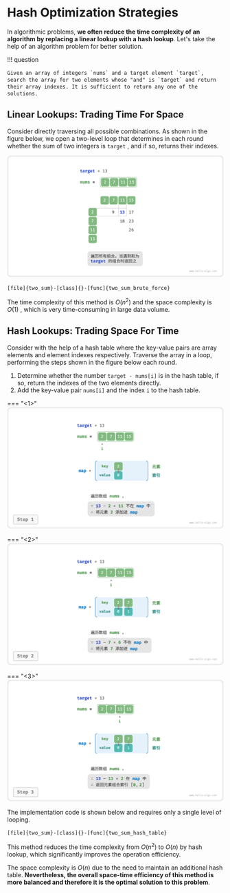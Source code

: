 # Hash Optimization Strategies

In algorithmic problems, **we often reduce the time complexity of an algorithm by replacing a linear lookup with a hash lookup**. Let's take the help of an algorithm problem for better solution.

!!! question

    Given an array of integers `nums` and a target element `target`, search the array for two elements whose "and" is `target` and return their array indexes. It is sufficient to return any one of the solutions.

## Linear Lookups: Trading Time For Space

Consider directly traversing all possible combinations. As shown in the figure below, we open a two-level loop that determines in each round whether the sum of two integers is `target` , and if so, returns their indexes.

![Linear lookup to solve for sum of two numbers](replace_linear_by_hashing.assets/two_sum_brute_force.png)

```src
[file]{two_sum}-[class]{}-[func]{two_sum_brute_force}
```

The time complexity of this method is $O(n^2)$ and the space complexity is $O(1)$ , which is very time-consuming in large data volume.

## Hash Lookups: Trading Space For Time

Consider with the help of a hash table where the key-value pairs are array elements and element indexes respectively. Traverse the array in a loop, performing the steps shown in the figure below each round.

1. Determine whether the number `target - nums[i]` is in the hash table, if so, return the indexes of the two elements directly.
2. Add the key-value pair `nums[i]` and the index `i` to the hash table.

=== "<1>"
    ![Auxiliary hash table to solve for the sum of two numbers](replace_linear_by_hashing.assets/two_sum_hashtable_step1.png)

=== "<2>"
    ![two_sum_hashtable_step2](replace_linear_by_hashing.assets/two_sum_hashtable_step2.png)

=== "<3>"
    ![two_sum_hashtable_step3](replace_linear_by_hashing.assets/two_sum_hashtable_step3.png)

The implementation code is shown below and requires only a single level of looping.

```src
[file]{two_sum}-[class]{}-[func]{two_sum_hash_table}
```

This method reduces the time complexity from $O(n^2)$ to $O(n)$ by hash lookup, which significantly improves the operation efficiency.

The space complexity is $O(n)$ due to the need to maintain an additional hash table. **Nevertheless, the overall space-time efficiency of this method is more balanced and therefore it is the optimal solution to this problem**.
